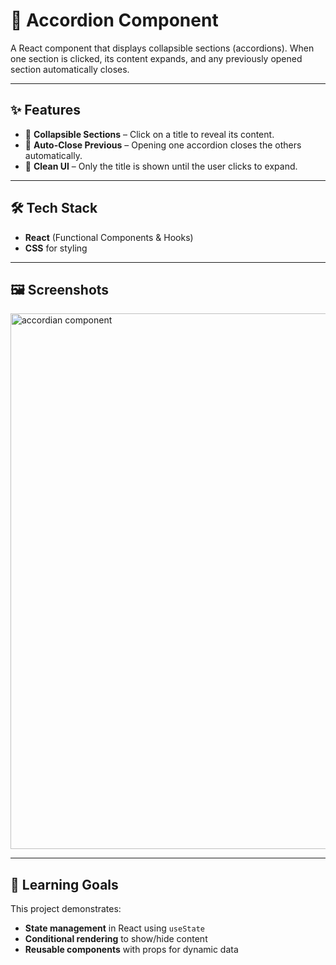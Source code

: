 # 📂 Accordion Component

A React component that displays collapsible sections (accordions). When one section is clicked, its content expands, and any previously opened section automatically closes.

---

## ✨ Features

* 📜 **Collapsible Sections** – Click on a title to reveal its content.
* 🔄 **Auto-Close Previous** – Opening one accordion closes the others automatically.
* 🎯 **Clean UI** – Only the title is shown until the user clicks to expand.

---

## 🛠️ Tech Stack

* **React** (Functional Components & Hooks)
* **CSS** for styling
---

## 🖼️ Screenshots
<img width="1648" height="857" alt="accordian component" src="https://github.com/user-attachments/assets/f358cec5-c3a0-4882-a431-0bacddcbce00" />

---

## 🎯 Learning Goals

This project demonstrates:

* **State management** in React using `useState`
* **Conditional rendering** to show/hide content
* **Reusable components** with props for dynamic data

